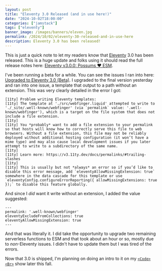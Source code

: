 ```yaml
---
layout: post
title: "Eleventy 3.0 Released (and in use here!)"
date: "2024-10-02T18:00:00"
categories: ["jamstack"]
tags: ["eleventy"]
banner_image: /images/banners/eleven.jpg
permalink: /2024/10/02/eleventy-30-released-and-in-use-here
description: Eleventy 3.0 has been released!
---
```


This is just a quick note to let my readers know that [Eleventy](https://11ty.dev) 3.0 has been released. This is a huge update and folks using it should read the full release notes here: [Eleventy v3.0.0: Possums ❤️ ESM](https://github.com/11ty/eleventy/releases/tag/v3.0.0).

I've been running a beta for a while. You can see the issues I ran into here: [Upgraded to Eleventy 3.0 (Beta)](https://www.raymondcamden.com/2024/08/05/upgraded-to-eleventy-30-beta). I upgraded to the final version yesterday and ran into one issue, a template that output to a path without an extension. This was very clearly detailed in the error I got:

```
[11ty] Problem writing Eleventy templates:
[11ty] The template at './src/webfinger.liquid' attempted to write to './_site/.well-known/webfinger' (via `permalink` value: '.well-known/webfinger'), which is a target on the file system that does not include a file extension.
[11ty]
[11ty] You *probably* want to add a file extension to your permalink so that hosts will know how to correctly serve this file to web browsers. Without a file extension, this file may not be reliably deployed without additional hosting configuration (it won’t have a mime type) and may also cause local development issues if you later attempt to write to a subdirectory of the same name.
[11ty]
[11ty] Learn more: https://v3.11ty.dev/docs/permalinks/#trailing-slashes
[11ty]
[11ty] This is usually but not *always* an error so if you’d like to disable this error message, add `eleventyAllowMissingExtension: true` somewhere in the data cascade for this template or use `eleventyConfig.configureErrorReporting({ allowMissingExtensions: true });` to disable this feature globally.
```

And since I *did* want it write without an extension, I added the value suggested:

```
---
permalink: '.well-known/webfinger'
eleventyExcludeFromCollections: true
eleventyAllowMissingExtension: true
---
```

And that was literally it. I did take the opportunity to upgrade two remaining serverless functions to ESM and that took about an hour or so, mostly due to *non*-Eleventy issues. I didn't have to update them but I was tired of the errors. 

Now that 3.0 is shipped, I'm planning on doing an intro to it on my [`<Code><Br>`](https://cfe.dev/talkshow/code-break/) show later this fall. 
